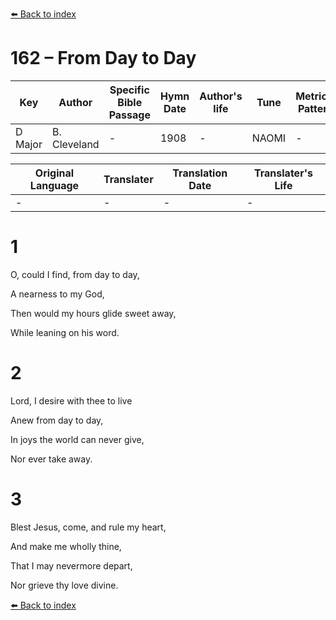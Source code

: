 [⬅️ Back to index](../README.md)

# 162 – From Day to Day

Key | Author   | Specific Bible Passage     |Hymn Date |Author's life |Tune |Metrical Pattern   |Composer/Source
-- | --------- | ---------------------------|----------|--------------|-----|-------------------|-------------  
D Major |B. Cleveland |- |1908 |- |NAOMI |- |Naegeli

Original Language | Translater | Translation Date   | Translater's Life  
----------------- | --------- | --------------------|-------------     
\- |- |- |-




# 1

O, could I find, from day to day,

A nearness to my God,

Then would my hours glide sweet away,

While leaning on his word.



# 2

Lord, I desire with thee to live

Anew from day to day,

In joys the world can never give,

Nor ever take away.



# 3

Blest Jesus, come, and rule my heart,

And make me wholly thine,

That I may nevermore depart,

Nor grieve thy love divine.

[⬅️ Back to index](../README.md)
